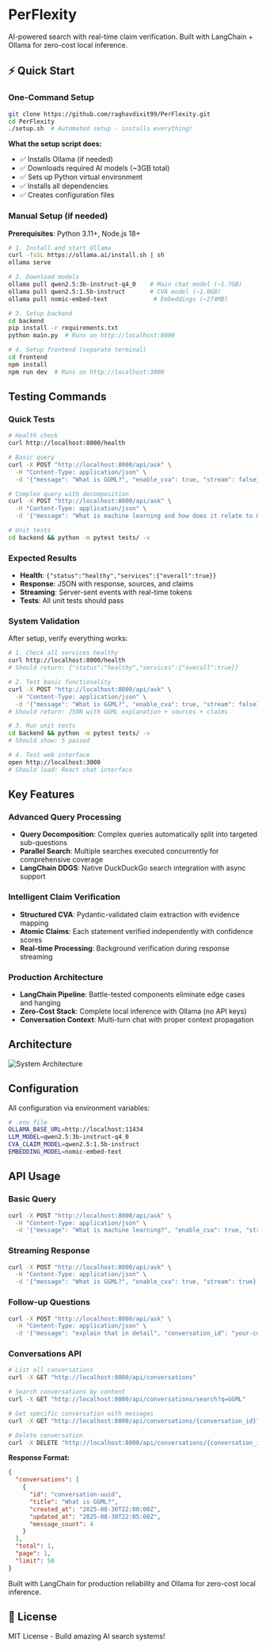 # PerFlexity

AI-powered search with real-time claim verification. Built with LangChain + Ollama for zero-cost local inference.

## ⚡ Quick Start

### One-Command Setup

```bash
git clone https://github.com/raghavdixit99/PerFlexity.git
cd PerFlexity
./setup.sh  # Automated setup - installs everything!
```

**What the setup script does:**
- ✅ Installs Ollama (if needed)
- ✅ Downloads required AI models (~3GB total)
- ✅ Sets up Python virtual environment
- ✅ Installs all dependencies
- ✅ Creates configuration files

### Manual Setup (if needed)

**Prerequisites**: Python 3.11+, Node.js 18+

```bash
# 1. Install and start Ollama
curl -fsSL https://ollama.ai/install.sh | sh
ollama serve

# 2. Download models
ollama pull qwen2.5:3b-instruct-q4_0    # Main chat model (~1.7GB)
ollama pull qwen2.5:1.5b-instruct       # CVA model (~1.0GB)
ollama pull nomic-embed-text             # Embeddings (~274MB)

# 3. Setup backend
cd backend
pip install -r requirements.txt
python main.py  # Runs on http://localhost:8000

# 4. Setup frontend (separate terminal)
cd frontend
npm install
npm run dev  # Runs on http://localhost:3000
```

## Testing Commands

### Quick Tests
```bash
# Health check
curl http://localhost:8000/health

# Basic query
curl -X POST "http://localhost:8000/api/ask" \
  -H "Content-Type: application/json" \
  -d '{"message": "What is GGML?", "enable_cva": true, "stream": false}'

# Complex query with decomposition
curl -X POST "http://localhost:8000/api/ask" \
  -H "Content-Type: application/json" \
  -d '{"message": "What is machine learning and how does it relate to GGML?", "enable_cva": true, "stream": true}'

# Unit tests
cd backend && python -m pytest tests/ -v
```

### Expected Results
- **Health**: `{"status":"healthy","services":{"overall":true}}`
- **Response**: JSON with response, sources, and claims  
- **Streaming**: Server-sent events with real-time tokens
- **Tests**: All unit tests should pass

### System Validation

After setup, verify everything works:

```bash
# 1. Check all services healthy
curl http://localhost:8000/health
# Should return: {"status":"healthy","services":{"overall":true}}

# 2. Test basic functionality
curl -X POST "http://localhost:8000/api/ask" \
  -H "Content-Type: application/json" \
  -d '{"message": "What is GGML?", "enable_cva": true, "stream": false}'
# Should return: JSON with GGML explanation + sources + claims

# 3. Run unit tests
cd backend && python -m pytest tests/ -v
# Should show: 5 passed

# 4. Test web interface
open http://localhost:3000
# Should load: React chat interface
```

## Key Features

### **Advanced Query Processing**
- **Query Decomposition**: Complex queries automatically split into targeted sub-questions
- **Parallel Search**: Multiple searches executed concurrently for comprehensive coverage
- **LangChain DDGS**: Native DuckDuckGo search integration with async support

### **Intelligent Claim Verification**
- **Structured CVA**: Pydantic-validated claim extraction with evidence mapping
- **Atomic Claims**: Each statement verified independently with confidence scores
- **Real-time Processing**: Background verification during response streaming

### **Production Architecture**
- **LangChain Pipeline**: Battle-tested components eliminate edge cases and hanging
- **Zero-Cost Stack**: Complete local inference with Ollama (no API keys)
- **Conversation Context**: Multi-turn chat with proper context propagation

## Architecture

![System Architecture](image.png)

## Configuration

All configuration via environment variables:

```bash
# .env file
OLLAMA_BASE_URL=http://localhost:11434
LLM_MODEL=qwen2.5:3b-instruct-q4_0
CVA_CLAIM_MODEL=qwen2.5:1.5b-instruct
EMBEDDING_MODEL=nomic-embed-text
```

## API Usage

### **Basic Query**
```bash
curl -X POST "http://localhost:8000/api/ask" \
  -H "Content-Type: application/json" \
  -d '{"message": "What is machine learning?", "enable_cva": true, "stream": false}'
```

### **Streaming Response**
```bash
curl -X POST "http://localhost:8000/api/ask" \
  -H "Content-Type: application/json" \
  -d '{"message": "What is GGML?", "enable_cva": true, "stream": true}'
```

### **Follow-up Questions**
```bash
curl -X POST "http://localhost:8000/api/ask" \
  -H "Content-Type: application/json" \
  -d '{"message": "explain that in detail", "conversation_id": "your-conversation-id", "enable_cva": false, "stream": false}'
```
### **Conversations API**
```bash
# List all conversations
curl -X GET "http://localhost:8000/api/conversations"

# Search conversations by content
curl -X GET "http://localhost:8000/api/conversations/search?q=GGML"

# Get specific conversation with messages
curl -X GET "http://localhost:8000/api/conversations/{conversation_id}"

# Delete conversation
curl -X DELETE "http://localhost:8000/api/conversations/{conversation_id}"
```

**Response Format:**
```json
{
  "conversations": [
    {
      "id": "conversation-uuid",
      "title": "What is GGML?", 
      "created_at": "2025-08-30T22:00:00Z",
      "updated_at": "2025-08-30T22:05:00Z",
      "message_count": 4
    }
  ],
  "total": 1,
  "page": 1,
  "limit": 50
}
```

Built with LangChain for production reliability and Ollama for zero-cost local inference.

## 📄 License

MIT License - Build amazing AI search systems!
